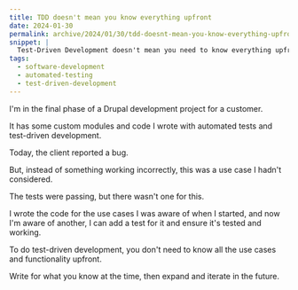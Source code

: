 ```yaml
---
title: TDD doesn't mean you know everything upfront
date: 2024-01-30
permalink: archive/2024/01/30/tdd-doesnt-mean-you-know-everything-upfront
snippet: |
  Test-Driven Development doesn't mean you need to know everything upfront.
tags:
  - software-development
  - automated-testing
  - test-driven-development
---
```


I'm in the final phase of a Drupal development project for a customer.

It has some custom modules and code I wrote with automated tests and test-driven development.

Today, the client reported a bug.

But, instead of something working incorrectly, this was a use case I hadn't considered.

The tests were passing, but there wasn't one for this.

I wrote the code for the use cases I was aware of when I started, and now I'm aware of another, I can add a test for it and ensure it's tested and working.

To do test-driven development, you don't need to know all the use cases and functionality upfront.

Write for what you know at the time, then expand and iterate in the future.
